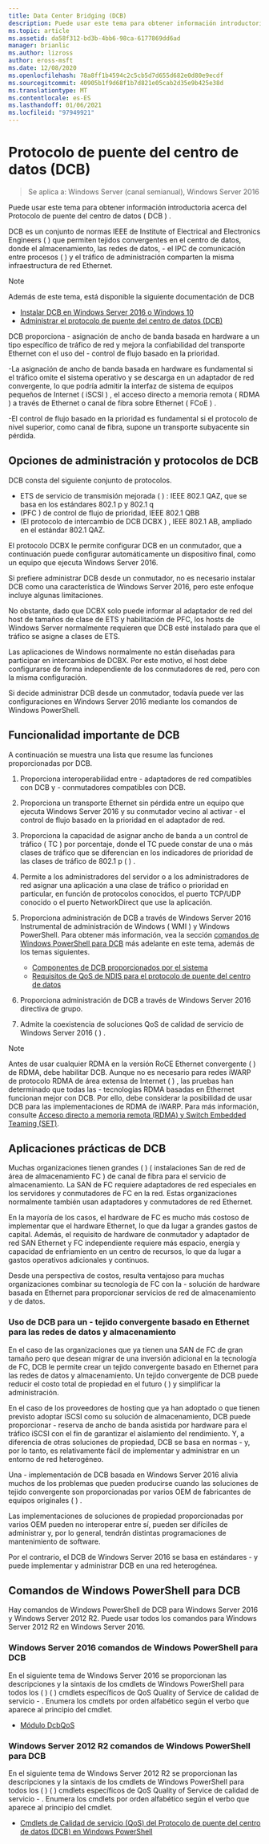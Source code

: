 ```yaml
---
title: Data Center Bridging (DCB)
description: Puede usar este tema para obtener información introductoria acerca del Protocolo de puente del centro de datos en Windows Server 2016.
ms.topic: article
ms.assetid: da58f312-bd3b-4bb6-98ca-6177869dd6ad
manager: brianlic
ms.author: lizross
author: eross-msft
ms.date: 12/08/2020
ms.openlocfilehash: 78a8ff1b4594c2c5cb5d7d655d682e0d80e9ecdf
ms.sourcegitcommit: 40905b1f9d68f1b7d821e05cab2d35e9b425e38d
ms.translationtype: MT
ms.contentlocale: es-ES
ms.lasthandoff: 01/06/2021
ms.locfileid: "97949921"
---
```

# <a name="data-center-bridging-dcb"></a>Protocolo de puente del centro de datos \(DCB\)

>Se aplica a: Windows Server (canal semianual), Windows Server 2016

Puede usar este tema para obtener información introductoria acerca del Protocolo de puente del centro de datos \( DCB \) .

DCB es un conjunto de normas IEEE de Institute of Electrical and Electronics Engineers \( \) que permiten tejidos convergentes en el centro de datos, donde el almacenamiento, las redes de datos, \- el IPC de comunicación entre procesos \( \) y el tráfico de administración comparten la misma infraestructura de red Ethernet.

>[!NOTE]
>Además de este tema, está disponible la siguiente documentación de DCB
>
>- [Instalar DCB en Windows Server 2016 o Windows 10](dcb-install.md)
>- [Administrar el protocolo de puente del centro de datos (DCB)](dcb-manage.md)

DCB proporciona \- asignación de ancho de banda basada en hardware a un tipo específico de tráfico de red y mejora la confiabilidad del transporte Ethernet con el uso del \- control de flujo basado en la prioridad.

\-La asignación de ancho de banda basada en hardware es fundamental si el tráfico omite el sistema operativo y se descarga en un adaptador de red convergente, lo que podría admitir la interfaz de sistema de equipos pequeños de Internet \( iSCSI \) , el acceso directo a memoria remota \( RDMA \) a través de Ethernet o canal de fibra sobre Ethernet \( FCoE \) .

\-El control de flujo basado en la prioridad es fundamental si el protocolo de nivel superior, como canal de fibra, supone un transporte subyacente sin pérdida.

## <a name="dcb-protocols-and-management-options"></a>Opciones de administración y protocolos de DCB

DCB consta del siguiente conjunto de protocolos.

- ETS de servicio de transmisión mejorada \( \) : IEEE 802.1 QAZ, que se basa en los estándares 802.1 p y 802.1 q
- \(PFC \) de control de flujo de prioridad, IEEE 802.1 QBB
- \(El protocolo de intercambio de DCB DCBX \) , IEEE 802.1 AB, ampliado en el estándar 802.1 QAZ.

El protocolo DCBX le permite configurar DCB en un conmutador, que a continuación puede configurar automáticamente un dispositivo final, como un equipo que ejecuta Windows Server 2016.

Si prefiere administrar DCB desde un conmutador, no es necesario instalar DCB como una característica de Windows Server 2016, pero este enfoque incluye algunas limitaciones.

No obstante, dado que DCBX solo puede informar al adaptador de red del host de tamaños de clase de ETS y habilitación de PFC, los hosts de Windows Server normalmente requieren que DCB esté instalado para que el tráfico se asigne a clases de ETS.

Las aplicaciones de Windows normalmente no están diseñadas para participar en intercambios de DCBX. Por este motivo, el host debe configurarse de forma independiente de los conmutadores de red, pero con la misma configuración.

Si decide administrar DCB desde un conmutador, todavía puede ver las configuraciones en Windows Server 2016 mediante los comandos de Windows PowerShell.

##  <a name="important-dcb-functionality"></a>Funcionalidad importante de DCB

A continuación se muestra una lista que resume las funciones proporcionadas por DCB.

1. Proporciona interoperabilidad entre \- adaptadores de red compatibles con DCB y \- conmutadores compatibles con DCB.

2. Proporciona un transporte Ethernet sin pérdida entre un equipo que ejecuta Windows Server 2016 y su conmutador vecino al activar \- el control de flujo basado en la prioridad en el adaptador de red.

3. Proporciona la capacidad de asignar ancho de banda a un control de tráfico \( TC \) por porcentaje, donde el TC puede constar de una o más clases de tráfico que se diferencian en los indicadores de prioridad de las clases de tráfico de 802.1 p \( \) .

4. Permite a los administradores del servidor o a los administradores de red asignar una aplicación a una clase de tráfico o prioridad en particular, en función de protocolos conocidos, el puerto TCP/UDP conocido o el puerto NetworkDirect que use la aplicación.

5. Proporciona administración de DCB a través de Windows Server 2016 Instrumental de administración de Windows \( WMI \) y Windows PowerShell. Para obtener más información, vea la sección [comandos de Windows PowerShell para DCB](#bkmk_wps) más adelante en este tema, además de los temas siguientes.
    - [Componentes de DCB proporcionados por el sistema](/windows-hardware/drivers/network/system-provided-dcb-components)
    - [Requisitos de QoS de NDIS para el protocolo de puente del centro de datos](/windows-hardware/drivers/network/ndis-qos-requirements-for-data-center-bridging)

6. Proporciona administración de DCB a través de Windows Server 2016 directiva de grupo.

7. Admite la coexistencia de soluciones QoS de calidad de servicio de Windows Server 2016 \( \) .

>[!NOTE]
>Antes de usar cualquier RDMA en la versión RoCE Ethernet convergente \( \) de RDMA, debe habilitar DCB. Aunque no es necesario para redes iWARP de protocolo RDMA de área extensa de Internet \( \) , las pruebas han determinado que todas las \- tecnologías RDMA basadas en Ethernet funcionan mejor con DCB. Por ello, debe considerar la posibilidad de usar DCB para las implementaciones de RDMA de iWARP. Para más información, consulte [Acceso directo a memoria remota (RDMA) y Switch Embedded Teaming (SET)](../../../virtualization/hyper-v-virtual-switch/RDMA-and-Switch-Embedded-Teaming.md).

##  <a name="practical-applications-of-dcb"></a>Aplicaciones prácticas de DCB

Muchas organizaciones tienen grandes \( \) \( instalaciones San de red de área de almacenamiento FC \) de canal de fibra para el servicio de almacenamiento. La SAN de FC requiere adaptadores de red especiales en los servidores y conmutadores de FC en la red. Estas organizaciones normalmente también usan adaptadores y conmutadores de red Ethernet.

En la mayoría de los casos, el hardware de FC es mucho más costoso de implementar que el hardware Ethernet, lo que da lugar a grandes gastos de capital. Además, el requisito de hardware de conmutador y adaptador de red SAN Ethernet y FC independiente requiere más espacio, energía y capacidad de enfriamiento en un centro de recursos, lo que da lugar a gastos operativos adicionales y continuos.

Desde una perspectiva de costos, resulta ventajoso para muchas organizaciones combinar su tecnología de FC con la \- solución de hardware basada en Ethernet para proporcionar servicios de red de almacenamiento y de datos.

### <a name="using-dcb-for-an-ethernet-based-converged-fabric-for-storage-and-data-networking"></a>Uso de DCB para un \- tejido convergente basado en Ethernet para las redes de datos y almacenamiento

En el caso de las organizaciones que ya tienen una SAN de FC de gran tamaño pero que desean migrar de una inversión adicional en la tecnología de FC, DCB le permite crear un tejido convergente basado en Ethernet para las redes de datos y almacenamiento. Un tejido convergente de DCB puede reducir el costo total de propiedad en el futuro \( \) y simplificar la administración.

En el caso de los proveedores de hosting que ya han adoptado o que tienen previsto adoptar iSCSI como su solución de almacenamiento, DCB puede proporcionar \- reserva de ancho de banda asistida por hardware para el tráfico iSCSI con el fin de garantizar el aislamiento del rendimiento. Y, a diferencia de otras soluciones de propiedad, DCB se basa en normas \- y, por lo tanto, es relativamente fácil de implementar y administrar en un entorno de red heterogéneo.

Una \- implementación de DCB basada en Windows Server 2016 alivia muchos de los problemas que pueden producirse cuando las soluciones de tejido convergente son proporcionadas por varios OEM de fabricantes de equipos originales \( \) .

Las implementaciones de soluciones de propiedad proporcionadas por varios OEM pueden no interoperar entre sí, pueden ser difíciles de administrar y, por lo general, tendrán distintas programaciones de mantenimiento de software.

Por el contrario, el DCB de Windows Server 2016 se basa en estándares \- y puede implementar y administrar DCB en una red heterogénea.

## <a name="windows-powershell-commands-for-dcb"></a><a name="bkmk_wps"></a>Comandos de Windows PowerShell para DCB

Hay comandos de Windows PowerShell de DCB para Windows Server 2016 y Windows Server 2012 R2. Puede usar todos los comandos para Windows Server 2012 R2 en Windows Server 2016.

### <a name="windows-server-2016-windows-powershell-commands-for-dcb"></a>Windows Server 2016 comandos de Windows PowerShell para DCB

En el siguiente tema de Windows Server 2016 se proporcionan las descripciones y la sintaxis de los cmdlets de Windows PowerShell para todos los \( \) \( \) cmdlets específicos de QoS Quality of Service de calidad de servicio \- . Enumera los cmdlets por orden alfabético según el verbo que aparece al principio del cmdlet.

- [Módulo DcbQoS](/powershell/module/dcbqos/)

### <a name="windows-server-2012-r2-windows-powershell-commands-for-dcb"></a>Windows Server 2012 R2 comandos de Windows PowerShell para DCB

En el siguiente tema de Windows Server 2012 R2 se proporcionan las descripciones y la sintaxis de los cmdlets de Windows PowerShell para todos los \( \) \( \) cmdlets específicos de QoS Quality of Service de calidad de servicio \- . Enumera los cmdlets por orden alfabético según el verbo que aparece al principio del cmdlet.

- [Cmdlets de Calidad de servicio (QoS) del Protocolo de puente del centro de datos (DCB) en Windows PowerShell](/powershell/module/dcbqos/)
